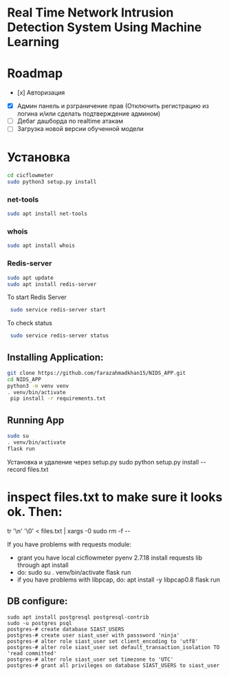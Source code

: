 # Real Time Network Intrusion Detection System Using Machine Learning
# Roadmap
- [х] Авторизация
- [x] Админ панель и рзграничение прав (Отключить регистрацию из логина и/или сделать подтверждение админом)
- [ ] Дебаг дашборда по realtime атакам
- [ ] Загрузка новой версии обученной модели

# Установка
```sh
cd cicflowmeter
sudo python3 setup.py install 
```
### net-tools
```sh
sudo apt install net-tools
```
### whois
```sh
sudo apt install whois
```
### Redis-server
```sh
sudo apt update
sudo apt install redis-server
```
To start Redis Server
```sh
 sudo service redis-server start
```
To check status
```sh
 sudo service redis-server status
```
## Installing Application: 
```sh
git clone https://github.com/farazahmadkhan15/NIDS_APP.git 
cd NIDS_APP 
python3 -m venv venv 
. venv/bin/activate 
 pip install -r requirements.txt 
```
## Running App
```sh
sudo su 
. venv/bin/activate 
flask run
```
Установка и удаление через setup.py
sudo python setup.py install --record files.txt
# inspect files.txt to make sure it looks ok. Then:
tr '\n' '\0' < files.txt | xargs -0 sudo rm -f --

If you have problems with requests module:
* grant you have local cicflowmeter pyenv 2.7.18
install requests lib through apt install 
* do: sudo su 
. venv/bin/activate
flask run
* if you have problems with libpcap, do: apt install -y libpcap0.8
flask run

## DB configure:
```
sudo apt install postgresql postgresql-contrib
sudo -u postgres psql
postgres-# create database SIAST_USERS
postgres-# create user siast_user with passsword 'ninja'
postgres-# alter role siast_user set client_encoding to 'utf8'
postgres-# alter role siast_user set default_transaction_isolation TO 'read committed'
postgres-# alter role siast_user set timezone to 'UTC'
postgres-# grant all privileges on database SIAST_USERS to siast_user
```
